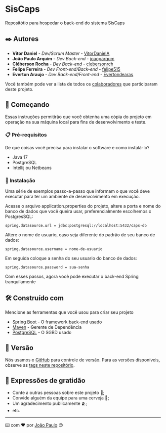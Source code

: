 # SisCaps

Repositótio para hospedar o back-end do sistema SisCaps

## ✒️ Autores

* **Vitor Daniel** - *Dev/Scrum Master* - [VitorDanielA](https://github.com/VitorDanielA)
* **João Paulo Arquim** - *Dev Back-end* - [joaoparqum](https://github.com/joaoparqum)
* **Cléberson Rocha** - *Dev Back-end* - [clebersonrch](https://github.com/clebersonrch)
* **Felipe Ferreira** - *Dev Front-end/Back-end* - [felipe515](https://github.com/felipe515)
* **Everton Araujo** - *Dev Back-end/Front-end* - [Evertondearas](https://github.com/Evertondearas)

Você também pode ver a lista de todos os [colaboradores](https://github.com/joaoparqum/backend_caps/colaboradores) que participaram deste projeto.

## 🚀 Começando

Essas instruções permitirão que você obtenha uma cópia do projeto em operação na sua máquina local para fins de desenvolvimento e teste.

### 📋 Pré-requisitos

De que coisas você precisa para instalar o software e como instalá-lo?

<ul>
  <li>Java 17</li>
  <li>PostgreSQL</li>
  <li>Intellij ou Netbeans</li>
</ul>

### 🔧 Instalação

Uma série de exemplos passo-a-passo que informam o que você deve executar para ter um ambiente de desenvolvimento em execução.

Acesse o arquivo application.properties do projeto, altere a porta e nome do banco de dados que você queira usar, preferencialmente escolhemos o PostgresSQL:

```
spring.datasource.url = jdbc:postgresql://localhost:5432/caps-db 
```
Altere o nome de usuario, caso seja diferente do padrão de seu banco de dados:

```
spring.datasource.username = nome-de-usuario
```

Em seguida coloque a senha do seu usuario do banco de dados:

```
spring.datasource.password = sua-senha
```

Com esses passos, agora você pode executar o back-end Spring tranquilamente

## 🛠️ Construído com

Mencione as ferramentas que você usou para criar seu projeto

* [Spring Boot](https://docs.spring.io/spring-framework/reference/index.html) - O framework back-end usado
* [Maven](https://maven.apache.org/) - Gerente de Dependência
* [PostgreSQL](https://www.postgresql.org/docs/15/index.html) - O SGBD usado 

## 📌 Versão

Nós usamos o [GitHub](http://github.com/) para controle de versão. Para as versões disponíveis, observe as [tags neste repositório](https://github.com/suas/tags/do/projeto). 


## 🎁 Expressões de gratidão

* Conte a outras pessoas sobre este projeto 📢;
* Convide alguém da equipe para uma cerveja 🍺;
* Um agradecimento publicamente 🫂;
* etc.

---
⌨️ com ❤️ por [João Paulo](https://gist.github.com/joaoparqum) 😊

